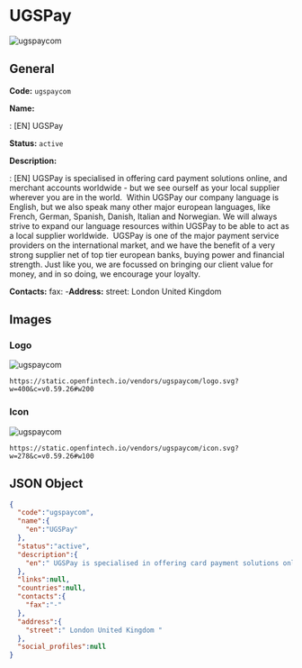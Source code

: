 
# UGSPay 
![ugspaycom](https://static.openfintech.io/vendors/ugspaycom/logo.svg?w=400&c=v0.59.26#w200)  

## General 
 
**Code:** `ugspaycom` 
 
**Name:** 
 
:	[EN] UGSPay 
 
**Status:** `active` 
 
**Description:** 
 
: [EN]  UGSPay is specialised in offering card payment solutions online, and merchant accounts worldwide - but we see ourself as your local supplier wherever you are in the world.  Within UGSPay our company language is English, but we also speak many other major european languages, like French, German, Spanish, Danish, Italian and Norwegian. We will always strive to expand our language resources within UGSPay to be able to act as a local supplier worldwide.  UGSPay is one of the major payment service providers on the international market, and we have the benefit of a very strong supplier net of top tier european banks, buying power and financial strength. Just like you, we are focussed on bringing our client value for money, and in so doing, we encourage your loyalty.  
 
**Contacts:** 
fax: -**Address:** 
street:  London United Kingdom  

## Images 

### Logo 
 
![ugspaycom](https://static.openfintech.io/vendors/ugspaycom/logo.svg?w=400&c=v0.59.26#w200)  

```
https://static.openfintech.io/vendors/ugspaycom/logo.svg?w=400&c=v0.59.26#w200
```  

### Icon 
 
![ugspaycom](https://static.openfintech.io/vendors/ugspaycom/icon.svg?w=278&c=v0.59.26#w100)  

```
https://static.openfintech.io/vendors/ugspaycom/icon.svg?w=278&c=v0.59.26#w100
```  

## JSON Object 

```json
{
  "code":"ugspaycom",
  "name":{
    "en":"UGSPay"
  },
  "status":"active",
  "description":{
    "en":" UGSPay is specialised in offering card payment solutions online, and merchant accounts worldwide - but we see ourself as your local supplier wherever you are in the world.\u00a0 Within UGSPay our company language is English, but we also speak many other major european languages, like French, German, Spanish, Danish, Italian and Norwegian. We will always strive to expand our language resources within UGSPay to be able to act as a local supplier worldwide.\u00a0 UGSPay is one of the major payment service providers on the international market, and we have the benefit of a very strong supplier net of top tier european banks, buying power and financial strength. Just like you, we are focussed on bringing our client value for money, and in so doing, we encourage your loyalty. "
  },
  "links":null,
  "countries":null,
  "contacts":{
    "fax":"-"
  },
  "address":{
    "street":" London United Kingdom "
  },
  "social_profiles":null
}
```  
